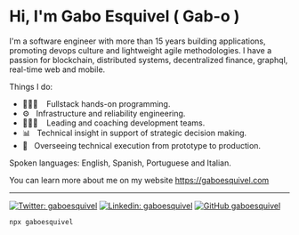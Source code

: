 # Hi, I'm Gabo Esquivel ( Gab-o )

I'm a software engineer with more than 15 years building applications, promoting devops culture and lightweight agile methodologies. I have a passion for blockchain, distributed systems, decentralized finance, graphql, real-time web and mobile.

Things I do:

- 👨🏻‍💻 &nbsp;&nbsp; Fullstack hands-on programming.
- ⚙️  &nbsp; Infrastructure and reliability engineering.
- 🧗🏻‍♂️ &nbsp;&nbsp;  Leading and coaching development teams.
- 📊  &nbsp; Technical insight in support of strategic decision making.
- 🌱  &nbsp;  Overseeing technical execution from prototype to production.

Spoken languages: English, Spanish, Portuguese and Italian. 

You can learn more about me on my website https://gaboesquivel.com


------


[![Twitter: gaboesquivel](https://img.shields.io/twitter/follow/gaboesquivel?style=social)](https://twitter.com/gaboesquivel)
[![Linkedin: gaboesquivel](https://img.shields.io/badge/-gaboesquivel-blue?style=flat-square&logo=Linkedin&logoColor=white&link=https://www.linkedin.com/in/gaboesquivel/)](https://www.linkedin.com/in/gaboesquivel/)
[![GitHub gaboesquivel](https://img.shields.io/github/followers/gaboesquivel?label=follow&style=social)](https://github.com/gaboesquivel)

```bash
npx gaboesquivel
```

